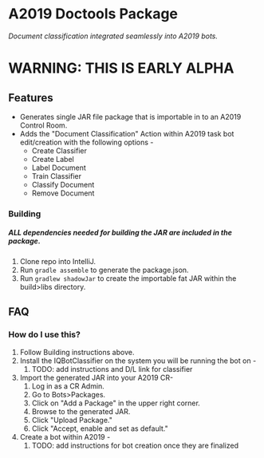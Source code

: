 # A2019 Doctools Package
_Document classification integrated seamlessly into A2019 bots._

# WARNING: THIS IS EARLY ALPHA

## Features
 * Generates single JAR file package that is importable in to an A2019 Control Room.
 * Adds the "Document Classification" Action within A2019 task bot edit/creation with the following options -
    * Create Classifier
    * Create Label
    * Label Document
    * Train Classifier
    * Classify Document
    * Remove Document
    
    
### Building
##### ALL dependencies needed for building the JAR are included in the package.
1. Clone repo into IntelliJ.
2. Run `gradle assemble` to generate the package.json.
3. Run `gradlew shadowJar` to create the importable fat JAR within the build>libs directory.



## FAQ
### How do I use this?
1. Follow Building instructions above.
2. Install the IQBotClassifier on the system you will be running the bot on -
    1. TODO: add instructions and D/L link for classifier
3. Import the generated JAR into your A2019 CR-
    1. Log in as a CR Admin.
    2. Go to Bots>Packages.
    3. Click on "Add a Package" in the upper right corner.
    4. Browse to the generated JAR.
    5. Click "Upload Package." 
    6. Click "Accept, enable and set as default."
4. Create a bot within A2019 -
    1. TODO: add instructions for bot creation once they are finalized
